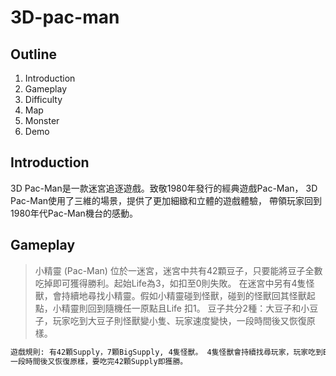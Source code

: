 # 3D-pac-man

## Outline
1. Introduction
2. Gameplay
3. Difficulty
4. Map
5. Monster
6. Demo

## Introduction
  3D Pac-Man是一款迷宮追逐遊戲。致敬1980年發行的經典遊戲Pac-Man， 3D Pac-Man使用了三維的場景，提供了更加細緻和立體的遊戲體驗， 帶領玩家回到1980年代Pac-Man機台的感動。

## Gameplay
> 小精靈 (Pac-Man) 位於一迷宮，迷宮中共有42顆豆子，只要能將豆子全數吃掉即可獲得勝利。起始Life為3，如扣至0則失敗。
> 在迷宮中另有4隻怪獸，會持續地尋找小精靈。假如小精靈碰到怪獸，碰到的怪獸回其怪獸起點，小精靈則回到隨機任一原點且Life 扣1。
> 豆子共分2種：大豆子和小豆子，玩家吃到大豆子則怪獸變小隻、玩家速度變快，一段時間後又恢復原樣。

```sh
遊戲規則: 有42顆Supply，7顆BigSupply, 4隻怪獸。 4隻怪獸會持續找尋玩家，玩家吃到BigSupply則怪獸變小隻、玩家速度變快，
一段時間後又恢復原樣，要吃完42顆Supply即獲勝。

```

